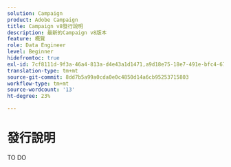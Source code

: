 ```yaml
---
solution: Campaign
product: Adobe Campaign
title: Campaign v8發行說明
description: 最新的Campaign v8版本
feature: 概覽
role: Data Engineer
level: Beginner
hidefromtoc: true
exl-id: 7cf8111d-9f3a-46a4-813a-d4e43a1d1471,a9d18e75-18e7-491e-bfc4-671c3600396e
translation-type: tm+mt
source-git-commit: 8dd7b5a99a0cda0e0c4850d14a6cb95253715803
workflow-type: tm+mt
source-wordcount: '13'
ht-degree: 23%

---
```


# 發行說明

TO DO
